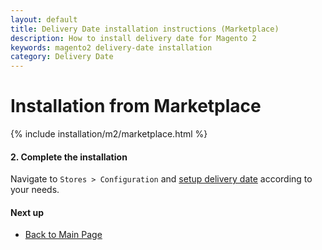 ```yaml
---
layout: default
title: Delivery Date installation instructions (Marketplace)
description: How to install delivery date for Magento 2
keywords: magento2 delivery-date installation
category: Delivery Date
---
```


# Installation from Marketplace

{% include installation/m2/marketplace.html %}

#### 2. Complete the installation

Navigate to `Stores > Configuration` and
[setup delivery date](/m2/extensions/delivery-date/configuration/) according to your needs.

#### Next up

 -  [Back to Main Page](/m2/extensions/delivery-date/)
